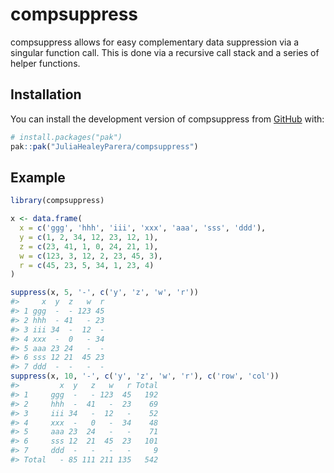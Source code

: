 
# compsuppress

<!-- badges: start -->

<!-- badges: end -->

compsuppress allows for easy complementary data suppression via a
singular function call. This is done via a recursive call stack and a
series of helper functions.

## Installation

You can install the development version of compsuppress from
[GitHub](https://github.com/) with:

``` r
# install.packages("pak")
pak::pak("JuliaHealeyParera/compsuppress")
```

## Example

``` r
library(compsuppress)

x <- data.frame( 
  x = c('ggg', 'hhh', 'iii', 'xxx', 'aaa', 'sss', 'ddd'),
  y = c(1, 2, 34, 12, 23, 12, 1),
  z = c(23, 41, 1, 0, 24, 21, 1),
  w = c(123, 3, 12, 2, 23, 45, 3), 
  r = c(45, 23, 5, 34, 1, 23, 4)
)

suppress(x, 5, '-', c('y', 'z', 'w', 'r'))
#>     x  y  z   w  r
#> 1 ggg  -  - 123 45
#> 2 hhh  - 41   - 23
#> 3 iii 34  -  12  -
#> 4 xxx  -  0   - 34
#> 5 aaa 23 24   -  -
#> 6 sss 12 21  45 23
#> 7 ddd  -  -   -  -
suppress(x, 10, '-', c('y', 'z', 'w', 'r'), c('row', 'col'))
#>         x  y   z   w   r Total
#> 1     ggg  -   - 123  45   192
#> 2     hhh  -  41   -  23    69
#> 3     iii 34   -  12   -    52
#> 4     xxx  -   0   -  34    48
#> 5     aaa 23  24   -   -    71
#> 6     sss 12  21  45  23   101
#> 7     ddd  -   -   -   -     9
#> Total   - 85 111 211 135   542
```
